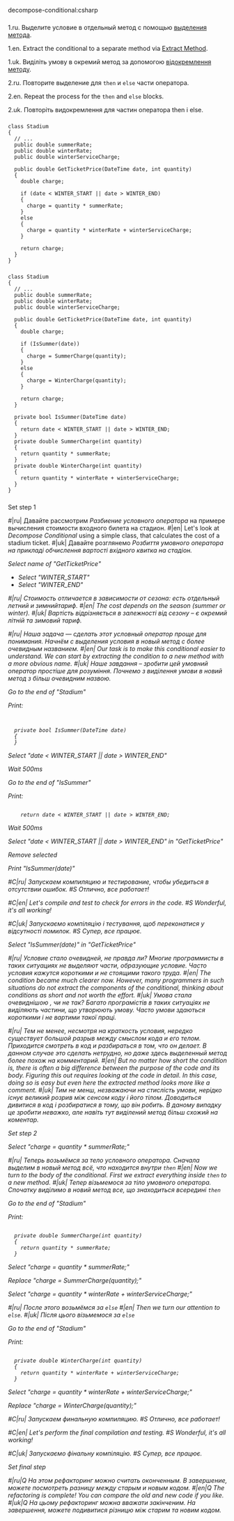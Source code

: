decompose-conditional:csharp

###

1.ru. Выделите условие в отдельный метод с помощью <a href="/extract-method">выделения метода</a>.

1.en. Extract the conditional to a separate method via <a href="/extract-method">Extract Method</a>.

1.uk. Виділіть умову в окремий метод за допомогою <a href="/extract-method">відокремлення методу</a>.

2.ru. Повторите выделение для <code>then</code> и <code>else</code> части оператора.

2.en. Repeat the process for the <code>then</code> and <code>else</code> blocks.

2.uk. Повторіть видокремлення для частин оператора then і else.



###

```
class Stadium
{
  // ...
  public double summerRate;
  public double winterRate;
  public double winterServiceCharge;

  public double GetTicketPrice(DateTime date, int quantity)
  {
    double charge;

    if (date < WINTER_START || date > WINTER_END)
    {
      charge = quantity * summerRate;
    }
    else
    {
      charge = quantity * winterRate + winterServiceCharge;
    }

    return charge;
  }
}
```

###

```
class Stadium
{
  // ...
  public double summerRate;
  public double winterRate;
  public double winterServiceCharge;

  public double GetTicketPrice(DateTime date, int quantity)
  {
    double charge;

    if (IsSummer(date))
    {
      charge = SummerCharge(quantity);
    }
    else
    {
      charge = WinterCharge(quantity);
    }

    return charge;
  }

  private bool IsSummer(DateTime date)
  {
    return date < WINTER_START || date > WINTER_END;
  }
  private double SummerCharge(int quantity)
  {
    return quantity * summerRate;
  }
  private double WinterCharge(int quantity)
  {
    return quantity * winterRate + winterServiceCharge;
  }
}
```

###

Set step 1

#|ru| Давайте рассмотрим <i>Разбиение условного оператора</i> на примере вычисления стоимости входного билета на стадион.
#|en| Let's look at <i>Decompose Conditional</i> using a simple class, that calculates the cost of a stadium ticket.
#|uk| Давайте розглянемо <i>Розбиття умовного оператора<i> на прикладі обчислення вартості вхідного квитка на стадіон.

Select name of "GetTicketPrice"
+ Select "WINTER_START"
+ Select "WINTER_END"

#|ru| Стоимость отличается в зависимости от сезона: есть отдельный летний и зимнийтариф.
#|en| The cost depends on the season (summer or winter).
#|uk| Вартість відрізняється в залежності від сезону – є окремий літній та зимовий тариф.

#|ru| Наша задача — сделать этот условный оператор проще для понимания. Начнём с выделения условия в новый метод с более очевидным названием.
#|en| Our task is to make this conditional easier to understand. We can start by extracting the condition to a new method with a more obvious name.
#|uk| Наше завдання – зробити цей умовний оператор простіше для розуміння. Почнемо з виділення умови в новий метод з більш очевидним назвою.

Go to the end of "Stadium"

Print:
```


  private bool IsSummer(DateTime date)
  {
  }
```

Select "date < WINTER_START || date > WINTER_END"

Wait 500ms

Go to the end of "IsSummer"

Print:
```

    return date < WINTER_START || date > WINTER_END;
```

Wait 500ms

Select "date < WINTER_START || date > WINTER_END" in "GetTicketPrice"

Remove selected

Print "IsSummer(date)"


#C|ru| Запускаем компиляцию и тестирование, чтобы убедиться в отсутствии ошибок.
#S Отлично, все работает!

#C|en| Let's compile and test to check for errors in the code.
#S Wonderful, it's all working!

#C|uk| Запускаємо компіляцію і тестування, щоб переконатися у відсутності помилок.
#S Супер, все працює.

Select "IsSummer(date)" in "GetTicketPrice"

#|ru| Условие стало очевидней, не правда ли? Многие программисты в таких ситуациях не выделяют части, образующие условие. Часто условия кажутся короткими и не стоящими такого труда.
#|en| The condition became much clearer now. However, many programmers in such situations do not extract the components of the conditional, thinking about conditions as short and not worth the effort.
#|uk| Умова стала очевиднішою , чи не так? Багато програмістів в таких ситуаціях не виділяють частини, що утворюють умову. Часто умови здаються короткими і не вартими такої праці.

#|ru| Тем не менее, несмотря на краткость условия, нередко существует большой разрыв между смыслом кода и его телом. Приходится смотреть в код и разбираться в том, что он делает. В данном случае это сделать нетрудно, но даже здесь выделенный метод более похож на комментарий.
#|en| But no matter how short the condition is, there is often a big difference between the purpose of the code and its body. Figuring this out requires looking at the code in detail. In this case, doing so is easy but even here the extracted method looks more like a comment.
#|uk| Тим не менш, незважаючи на стислість умови, нерідко існує великий розрив між сенсом коду і його тілом. Доводиться дивитися в код і розбиратися в тому, що він робить. В даному випадку це зробити неважко, але навіть тут виділений метод більш схожий на коментар.

Set step 2

Select "charge = quantity * summerRate;"

#|ru| Теперь возьмёмся за тело условного оператора. Сначала выделим в новый метод всё, что находится внутри <code>then</code>
#|en| Now we turn to the body of the conditional. First we extract everything inside <code>then</code> to a new method.
#|uk| Тепер візьмемося за тіло умовного оператора. Спочатку виділимо в новий метод все, що знаходиться всередині <code>then</code>

Go to the end of "Stadium"

Print:
```

  private double SummerCharge(int quantity)
  {
    return quantity * summerRate;
  }
```

Select "charge = quantity * summerRate;"

Replace "charge = SummerCharge(quantity);"

Select "charge = quantity * winterRate + winterServiceCharge;"

#|ru| После этого возьмёмся за <code>else</code>
#|en| Then we turn our attention to <code>else</code>.
#|uk| Після цього візьмемося за <code>else</code>


Go to the end of "Stadium"

Print:
```

  private double WinterCharge(int quantity)
  {
    return quantity * winterRate + winterServiceCharge;
  }
```

Select "charge = quantity * winterRate + winterServiceCharge;"

Replace "charge = WinterCharge(quantity);"

#C|ru| Запускаем финальную компиляцию.
#S Отлично, все работает!

#C|en| Let's perform the final compilation and testing.
#S Wonderful, it's all working!

#C|uk| Запускаємо фінальну компіляцію.
#S Супер, все працює.

Set final step

#|ru|Q На этом рефакторинг можно считать оконченным. В завершение, можете посмотреть разницу между старым и новым кодом.
#|en|Q The refactoring is complete! You can compare the old and new code if you like.
#|uk|Q На цьому рефакторинг можна вважати закінченим. На завершення, можете подивитися різницю між старим та новим кодом.